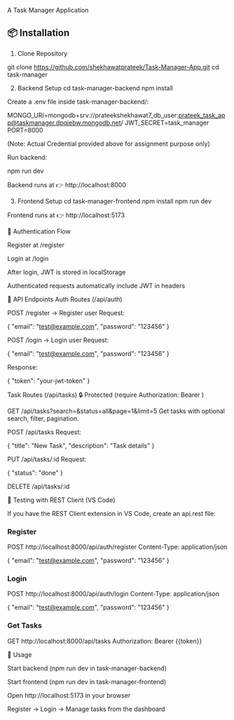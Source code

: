 A Task Manager Application

## 📦 Installation

1. Clone Repository

git clone https://github.com/shekhawatprateek/Task-Manager-App.git
cd task-manager

2. Backend Setup
cd task-manager-backend
npm install


Create a .env file inside task-manager-backend/:

MONGO_URI=mongodb+srv://prateekshekhawat7_db_user:prateek_task_app@taskmanager.dpqjebw.mongodb.net/
JWT_SECRET=task_manager
PORT=8000

(Note: Actual Credential provided above for assignment purpose only)


Run backend:

npm run dev


Backend runs at 👉 http://localhost:8000

3. Frontend Setup
cd task-manager-frontend
npm install
npm run dev


Frontend runs at 👉 http://localhost:5173

🔑 Authentication Flow

Register at /register

Login at /login

After login, JWT is stored in localStorage

Authenticated requests automatically include JWT in headers

📡 API Endpoints
Auth Routes (/api/auth)

POST /register → Register user
Request:

{ "email": "test@example.com", "password": "123456" }


POST /login → Login user
Request:

{ "email": "test@example.com", "password": "123456" }


Response:

{ "token": "your-jwt-token" }

Task Routes (/api/tasks) 🔒 Protected (require Authorization: Bearer <token>)

GET /api/tasks?search=&status=all&page=1&limit=5
Get tasks with optional search, filter, pagination.

POST /api/tasks
Request:

{ "title": "New Task", "description": "Task details" }


PUT /api/tasks/:id
Request:

{ "status": "done" }


DELETE /api/tasks/:id

🧪 Testing with REST Client (VS Code)

If you have the REST Client extension in VS Code, create an api.rest file:

### Register
POST http://localhost:8000/api/auth/register
Content-Type: application/json

{
  "email": "test@example.com",
  "password": "123456"
}

### Login
POST http://localhost:8000/api/auth/login
Content-Type: application/json

{
  "email": "test@example.com",
  "password": "123456"
}

### Get Tasks
GET http://localhost:8000/api/tasks
Authorization: Bearer {{token}}

🎯 Usage

Start backend (npm run dev in task-manager-backend)

Start frontend (npm run dev in task-manager-frontend)

Open http://localhost:5173 in your browser

Register → Login → Manage tasks from the dashboard
